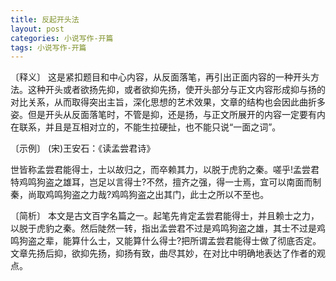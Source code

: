 ```yaml
---
title: 反起开头法
layout: post
categories: 小说写作-开篇
tags: 小说写作-开篇
---
```


〔释义〕 这是紧扣题目和中心内容，从反面落笔，再引出正面内容的一种开头方法。这种开头或者欲扬先抑，或者欲抑先扬，使开头部分与正文内容形成抑与扬的对比关系，从而取得突出主旨，深化思想的艺术效果，文章的结构也会因此曲折多姿。但是开头从反面落笔时，不管是抑，还是扬，与正文所展开的内容一定要有内在联系，并且是互相对立的，不能生拉硬扯，也不能只说“一面之词”。

〔示例〕 (宋)王安石：《读孟尝君诗》 

世皆称孟尝君能得士，士以故归之，而卒赖其力，以脱于虎豹之秦。嗟乎!孟尝君特鸡鸣狗盗之雄耳，岂足以言得士?不然，擅齐之强，得一士焉，宜可以南面而制秦，尚取鸡鸣狗盗之力哉?鸡鸣狗盗之出其门，此士之所以不至也。

〔简析〕 本文是古文百字名篇之一。起笔先肯定孟尝君能得士，并且赖士之力，以脱于虎豹之秦。然后陡然一转，指出孟尝君不过是鸡鸣狗盗之雄，其士不过是鸡鸣狗盗之辈，能算什么士，又能算什么得士?把所谓孟尝君能得士做了彻底否定。文章先扬后抑，欲抑先扬，抑扬有致，曲尽其妙，在对比中明确地表达了作者的观点。 